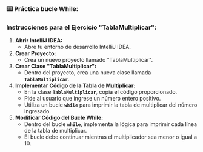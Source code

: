 ### ⌨️ Práctica bucle While:

### **Instrucciones para el Ejercicio "TablaMultiplicar":**

1. **Abrir IntelliJ IDEA:**
    - Abre tu entorno de desarrollo IntelliJ IDEA.
2. **Crear Proyecto:**
    - Crea un nuevo proyecto llamado "TablaMultiplicar".
3. **Crear Clase "TablaMultiplicar":**
    - Dentro del proyecto, crea una nueva clase llamada **`TablaMultiplicar`**.
4. **Implementar Código de la Tabla de Multiplicar:**
    - En la clase **`TablaMultiplicar`**, copia el código proporcionado.
    - Pide al usuario que ingrese un número entero positivo.
    - Utiliza un bucle **`while`** para imprimir la tabla de multiplicar del número ingresado.
5. **Modificar Código del Bucle While:**
    - Dentro del bucle **`while`**, implementa la lógica para imprimir cada línea de la tabla de multiplicar.
    - El bucle debe continuar mientras el multiplicador sea menor o igual a 10.